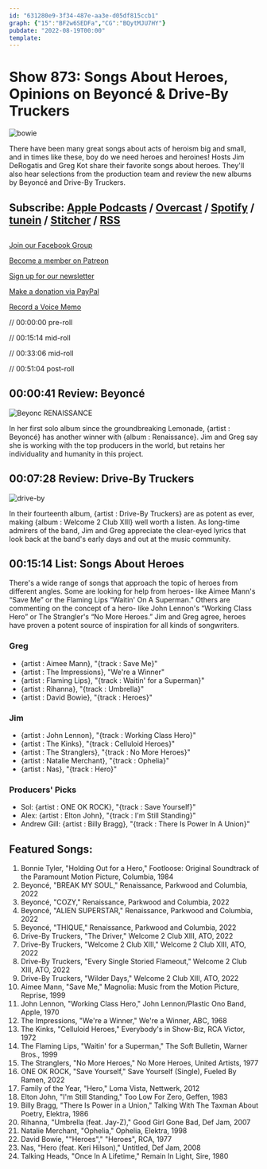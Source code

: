 ```yaml
---
id: "631280e9-3f34-487e-aa3e-d05df815ccb1"
graph: {"15":"BF2w6SEDFa","CG":"BQytMJU7HY"}
pubdate: "2022-08-19T00:00"
template: 
---
```






# Show 873: Songs About Heroes, Opinions on Beyoncé & Drive-By Truckers

![bowie](https://static.soundopinions.org/images/2022/artrockstore-david-bowie-heroes-album-1024x1024-1.jpg)

There have been many great songs about acts of heroism big and small, and in times like these, boy do we need heroes and heroines! Hosts Jim DeRogatis and Greg Kot share their favorite songs about heroes. They'll also hear selections from the production team and review the new albums by Beyoncé and Drive-By Truckers.



## Subscribe: [Apple Podcasts](https://itunes.apple.com/us/podcast/sound-opinions/id94793843) / [Overcast](https://overcast.fm/itunes94793843/sound-opinions) / [Spotify](https://open.spotify.com/show/1kNR8YL7TBrQuRxDdS4wtU) / [tunein](https://tunein.com/podcasts/Music-Podcasts/Sound-Opinions-p60273/) / [Stitcher](http://www.stitcher.com/podcast/sound-opinions) / [RSS](https://feeds.simplecast.com/Nn6fjnB0)



## 

[Join our Facebook Group](https://bit.ly/3sivr9T)

[Become a member on Patreon](https://bit.ly/3slWZvc)

[Sign up for our newsletter](https://bit.ly/3eEvRnG)

[Make a donation via PayPal](https://bit.ly/3dmt9lU)

[Record a Voice Memo](https://bit.ly/2RyD5Ah)

// 00:00:00 pre-roll

// 00:15:14 mid-roll

// 00:33:06 mid-roll

// 00:51:04 post-roll



## 00:00:41 Review: Beyoncé

![Beyonc RENAISSANCE](https://static.soundopinions.org/assets/873/1512.jpg)

In her first solo album since the groundbreaking Lemonade, {artist : Beyoncé} has another winner with {album : Renaissance}. Jim and Greg say she is working with the top producers in the world, but retains her individuality and humanity in this project.



## 00:07:28 Review: Drive-By Truckers

![drive-by](https://static.soundopinions.org/images/2022/ab67616d0000b273871781dacf019ab27f6164d8.jpeg)

In their fourteenth album, {artist : Drive-By Truckers} are as potent as ever, making {album : Welcome 2 Club XIII} well worth a listen. As long-time admirers of the band, Jim and Greg appreciate the clear-eyed lyrics that look back at the band's early days and out at the music community.



## 00:15:14 List: Songs About Heroes

There's a wide range of songs that approach the topic of heroes from different angles. Some are looking for help from heroes- like Aimee Mann's “Save Me” or the Flaming Lips “Waitin' On A Superman.” Others are commenting on the concept of a hero- like John Lennon's “Working Class Hero” or The Strangler's “No More Heroes.” Jim and Greg agree, heroes have proven a potent source of inspiration for all kinds of songwriters.


### Greg

- {artist : Aimee Mann}, "{track : Save Me}"
- {artist : The Impressions}, "We're a Winner"
- {artist : Flaming Lips}, "{track : Waitin' for a Superman}"
- {artist : Rihanna}, "{track : Umbrella}"
- {artist : David Bowie}, "{track : Heroes}"


### Jim

- {artist : John Lennon}, "{track : Working Class Hero}"
- {artist : The Kinks}, "{track : Celluloid Heroes}"
- {artist : The Stranglers}, "{track : No More Heroes}"
- {artist : Natalie Merchant}, "{track : Ophelia}"
- {artist : Nas}, "{track : Hero}"


### Producers' Picks

- Sol: {artist : ONE OK ROCK}, "{track : Save Yourself}"
- Alex: {artist : Elton John}, "{track : I'm Still Standing}"
- Andrew Gill: {artist : Billy Bragg}, "{track : There Is Power In A Union}"



## Featured Songs:

1. Bonnie Tyler, "Holding Out for a Hero," Footloose: Original Soundtrack of the Paramount Motion Picture, Columbia, 1984
2. Beyoncé, "BREAK MY SOUL," Renaissance, Parkwood and Columbia, 2022
3. Beyoncé, "COZY," Renaissance, Parkwood and Columbia, 2022
4. Beyoncé, "ALIEN SUPERSTAR," Renaissance, Parkwood and Columbia, 2022
5. Beyoncé, "THIQUE," Renaissance, Parkwood and Columbia, 2022
6. Drive-By Truckers, "The Driver," Welcome 2 Club XIII, ATO, 2022
7. Drive-By Truckers, "Welcome 2 Club XIII," Welcome 2 Club XIII, ATO, 2022
8. Drive-By Truckers, "Every Single Storied Flameout," Welcome 2 Club XIII, ATO, 2022
9. Drive-By Truckers, "Wilder Days," Welcome 2 Club XIII, ATO, 2022
10. Aimee Mann, "Save Me," Magnolia: Music from the Motion Picture, Reprise, 1999
11. John Lennon, "Working Class Hero," John Lennon/Plastic Ono Band, Apple, 1970
12. The Impressions, "We're a Winner," We're a Winner, ABC, 1968
13. The Kinks, "Celluloid Heroes," Everybody's in Show-Biz, RCA Victor, 1972
14. The Flaming Lips, "Waitin' for a Superman," The Soft Bulletin, Warner Bros., 1999
15. The Stranglers, "No More Heroes," No More Heroes, United Artists, 1977
16. ONE OK ROCK, "Save Yourself," Save Yourself (Single), Fueled By Ramen, 2022
17. Family of the Year, "Hero," Loma Vista, Nettwerk, 2012
18. Elton John, "I'm Still Standing," Too Low For Zero, Geffen, 1983
19. Billy Bragg, "There Is Power in a Union," Talking With The Taxman About Poetry, Elektra, 1986
20. Rihanna, "Umbrella (feat. Jay-Z)," Good Girl Gone Bad, Def Jam, 2007
21. Natalie Merchant, "Ophelia," Ophelia, Elektra, 1998
22. David Bowie, ""Heroes"," "Heroes", RCA, 1977
23. Nas, "Hero (feat. Keri Hilson)," Untitled, Def Jam, 2008
24. Talking Heads, "Once In A Lifetime," Remain In Light, Sire, 1980